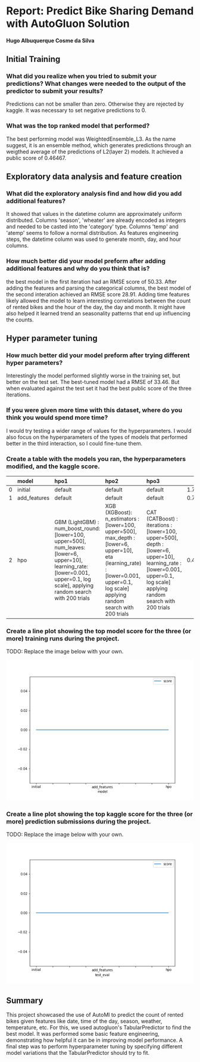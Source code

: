 # Report: Predict Bike Sharing Demand with AutoGluon Solution
#### Hugo Albuquerque Cosme da Silva

## Initial Training
### What did you realize when you tried to submit your predictions? What changes were needed to the output of the predictor to submit your results?
Predictions can not be smaller than zero. Otherwise they are rejected by kaggle. It was necessary to set negative predictions to 0.

### What was the top ranked model that performed?
The best performing model was WeightedEnsemble_L3. As the name suggest, it is an ensemble method, which generates predictions
through an weigthed average of the predictions of L2(layer 2) models. It achieved a public score of 0.46467. 

## Exploratory data analysis and feature creation
### What did the exploratory analysis find and how did you add additional features?
It showed that values in the datetime column are approximately uniform distributed. Columns 'season', 'wheater' are already encoded as integers and
needed to be casted into the 'category' type. Columns 'temp' and 'atemp' seems to follow a normal distribution. As features engineering steps, the datetime column was used
to generate month, day, and hour columns.

### How much better did your model preform after adding additional features and why do you think that is?
the best model in the first iteration had an RMSE score of 50.33. After adding the features and parsing the categorical columns,
the best model of the second interation achieved an RMSE score 28.91. Adding time features likely allowed the model to learn interesting correlations
between the count of rented bikes and the hour of the day, the day and month. It might have also helped it learned trend an seasonality patterns that end up
influencing the counts.

## Hyper parameter tuning
### How much better did your model preform after trying different hyper parameters?
Interestingly the model performed slightly worse in the training set, but better on the test set. The best-tuned model had a RMSE of 33.46. But when evaluated against the test set it had the best public score of the three iterations.

### If you were given more time with this dataset, where do you think you would spend more time?
I would try testing a wider range of values for the hyperparameters.
I would also focus on the hyperparameters of the types of models that performed better in the third interaction, so I could fine-tune them.

### Create a table with the models you ran, the hyperparameters modified, and the kaggle score.
|    | model        | hpo1                                                                                                                                                                                | hpo2                                                                                                                                                                                    | hpo3                                                                                                                                                                           |   score |
|---:|:-------------|:------------------------------------------------------------------------------------------------------------------------------------------------------------------------------------|:----------------------------------------------------------------------------------------------------------------------------------------------------------------------------------------|:-------------------------------------------------------------------------------------------------------------------------------------------------------------------------------|--------:|
|  0 | initial      | default                                                                                                                                                                             | default                                                                                                                                                                                 | default                                                                                                                                                                        | 1.77544 |
|  1 | add_features | default                                                                                                                                                                             | default                                                                                                                                                                                 | default                                                                                                                                                                        | 0.77708 |
|  2 | hpo          | GBM (LightGBM) : num_boost_round: [lower=100, upper=500], num_leaves:[lower=6, upper=10], learning_rate:[lower=0.001, upper=0.1, log scale], applying random search with 200 trials | XGB (XGBoost): n_estimators : [lower=100, upper=500], max_depth : [lower=6, upper=10], eta (learning_rate) : [lower=0.001, upper=0.1, log scale] applying random search with 200 trials | CAT (CATBoost) : iterations : [lower=100, upper=500], depth : [lower=6, upper=10], learning_rate  : [lower=0.001, upper=0.1, log scale] applying random search with 200 trials | 0.46467 |

### Create a line plot showing the top model score for the three (or more) training runs during the project.

TODO: Replace the image below with your own.

![model_train_score.png](img/model_train_score.png)

### Create a line plot showing the top kaggle score for the three (or more) prediction submissions during the project.

TODO: Replace the image below with your own.

![model_test_score.png](img/model_test_score.png)

## Summary
This project showcased the use of AutoMl to predict the count of rented bikes given features like date, time of the day, season, weather, temperature, etc. For this, we used
autogluon's TabularPredictor to find the best model. It was performed some basic feature engineering, demonstrating how helpful it can be in improving model performance. A final
step was to perform hyperparameter tuning by specifying different model variations that the TabularPredictor should try to fit.
